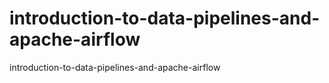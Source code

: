 # introduction-to-data-pipelines-and-apache-airflow
introduction-to-data-pipelines-and-apache-airflow
